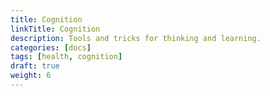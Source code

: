 ```yaml
---
title: Cognition
linkTitle: Cognition
description: Tools and tricks for thinking and learning.
categories: [docs]
tags: [health, cognition]
draft: true
weight: 6
---
```


